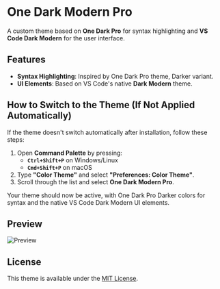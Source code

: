 # One Dark Modern Pro

A custom theme based on **One Dark Pro** for syntax highlighting and **VS Code Dark Modern** for the user interface.

## Features

- **Syntax Highlighting**: Inspired by One Dark Pro theme, Darker variant.
- **UI Elements**: Based on VS Code's native **Dark Modern** theme.

## How to Switch to the Theme (If Not Applied Automatically)

If the theme doesn't switch automatically after installation, follow these steps:

1. Open **Command Palette** by pressing:
   - **`Ctrl+Shift+P`** on Windows/Linux
   - **`Cmd+Shift+P`** on macOS
2. Type **"Color Theme"** and select **"Preferences: Color Theme"**.
3. Scroll through the list and select **One Dark Modern Pro**.

Your theme should now be active, with One Dark Pro Darker colors for syntax and the native VS Code Dark Modern UI elements.

## Preview

![Preview](./images/preview.png)

## License

This theme is available under the [MIT License](LICENSE).
